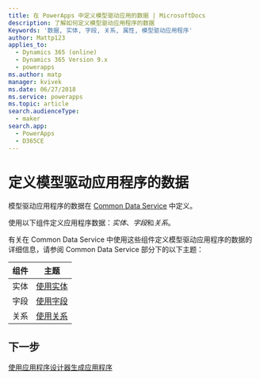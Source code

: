 ```yaml
---
title: 在 PowerApps 中定义模型驱动应用的数据 | MicrosoftDocs
description: 了解如何定义模型驱动应用程序的数据
Keywords: '数据, 实体, 字段, 关系, 属性, 模型驱动应用程序'
author: Mattp123
applies_to:
  - Dynamics 365 (online)
  - Dynamics 365 Version 9.x
  - powerapps
ms.author: matp
manager: kvivek
ms.date: 06/27/2018
ms.service: powerapps
ms.topic: article
search.audienceType:
  - maker
search.app:
  - PowerApps
  - D365CE
---
```

# <a name="define-data-for-your-model-driven-app"></a>定义模型驱动应用程序的数据

模型驱动应用程序的数据在 [Common Data Service](../common-data-service/data-platform-intro.md) 中定义。 

使用以下组件定义应用程序数据：*实体*、*字段*和*关系*。

有关在 Common Data Service 中使用这些组件定义模型驱动应用程序的数据的详细信息，请参阅 Common Data Service 部分下的以下主题：

|组件 |主题|
|-----|----|
|实体| [使用实体](../common-data-service/entity-overview.md)|
|字段| [使用字段](../common-data-service/fields-overview.md)|
|关系| [使用关系](../common-data-service/relationships-overview.md)|

## <a name="next-step"></a>下一步

[使用应用程序设计器生成应用程序](design-custom-business-apps-using-app-designer.md)
